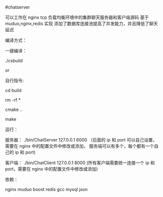 #chatserver

可以工作在 nginx tcp 负载均衡环境中的集群聊天服务器和客户端源码 基于 muduo,nginx,redis 实现 添加了数据库连接池提高了并发能力，并且降低了聊天延迟

编译方式：

一键编译：

./csbuild

or

自行指令:

cd build

rm -rf \*

cmake ..

make

运行：

服务器：
./bin/ChatServer 127.0.0.1 6000 （后面的 ip 和 port 可以自己设置，需要在 nginx 中的配置文件中修改或添加， 服务端可以有多个，每个都有一个自己的 ip 和 port)

客户端：
./bin/ChatClient 127.0.0.1 8000 (所有客户端需要统一连接一个 ip 和 port，需要在 nginx 中的配置文件中修改或添加)

依赖：

nginx muduo boost redis gcc mysql  json
